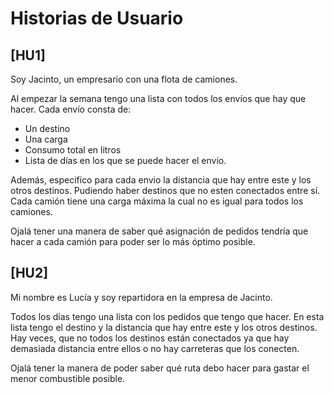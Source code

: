 # Historias de Usuario

## [HU1]
Soy Jacinto, un empresario con una flota de camiones.

Al empezar la semana tengo una lista con todos los envíos que hay que hacer. Cada envío consta de:
  - Un destino
  - Una carga 
  - Consumo total en litros 
  - Lista de días en los que se puede hacer el envío.

Además, especifico para cada envio la distancia que hay entre este y los otros destinos. Pudiendo haber destinos que no esten conectados entre sí.\
Cada camión tiene una carga máxima la cual no es igual para todos los camiones.

Ojalá tener una manera de saber qué asignación de pedidos tendría que hacer a cada camión para poder ser lo más óptimo posible.


## [HU2]
Mi nombre es Lucía y soy repartidora en la empresa de Jacinto.

Todos los días tengo una lista con los pedidos que tengo que hacer. En esta lista tengo el destino y la distancia que hay entre este y los otros destinos. Hay veces, que no todos los destinos están conectados ya que hay demasiada distancia entre ellos o no hay carreteras que los conecten. 

Ojalá tener la manera de poder saber qué ruta debo hacer para gastar el menor combustible posible.
